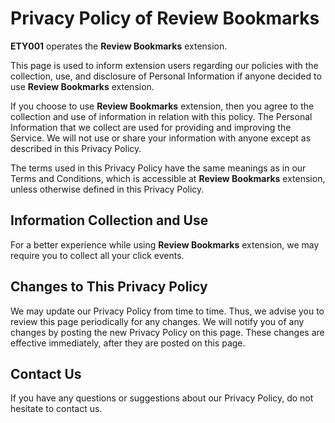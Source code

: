 # Privacy Policy of Review Bookmarks

**ETY001** operates the **Review Bookmarks** extension.

This page is used to inform extension users regarding our policies with the collection, use, and disclosure of Personal Information if anyone decided to use **Review Bookmarks** extension.

If you choose to use **Review Bookmarks** extension, then you agree to the collection and use of information in relation with this policy. The Personal Information that we collect are used for providing and improving the Service. We will not use or share your information with anyone except as described in this Privacy Policy.

The terms used in this Privacy Policy have the same meanings as in our Terms and Conditions, which is accessible at **Review Bookmarks** extension, unless otherwise defined in this Privacy Policy.

## Information Collection and Use

For a better experience while using **Review Bookmarks** extension, we may require you to collect all your click events.

## Changes to This Privacy Policy

We may update our Privacy Policy from time to time. Thus, we advise you to review this page periodically for any changes. We will notify you of any changes by posting the new Privacy Policy on this page. These changes are effective immediately, after they are posted on this page.

## Contact Us

If you have any questions or suggestions about our Privacy Policy, do not hesitate to contact us.
